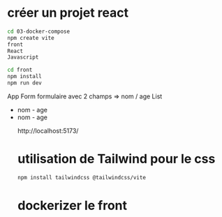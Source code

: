 # créer un projet react

```sh
cd 03-docker-compose
npm create vite
front
React
Javascript

cd front
npm install
npm run dev
```

App
    Form
        formulaire avec 2 champs => nom / age
    List 
        <ul>
            <li> nom - age
            <li> nom - age
        

http://localhost:5173/

# utilisation de Tailwind pour le css

```sh
npm install tailwindcss @tailwindcss/vite
```

# dockerizer le front 

